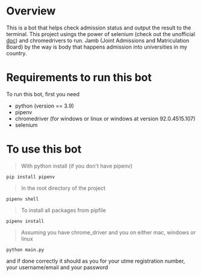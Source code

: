 # Overview

This is a bot that helps check admission status and output the result to the terminal.
This project usings the power of selenium (check out the unofficial <a href="https://selenium-python.readthedocs.io/">doc</a>) and chromedrivers to run. Jamb (Joint Admissions and Matriculation Board) by the way is body that happens admission into universities in my country.

# Requirements to run this bot

To run this bot, first you need

<ul>
<li> python (version == 3.9) </li>
<li> pipenv </li>
<li> chromedriver (for windows or linux or windows at version 92.0.4515.107) </li>
<li> selenium </li>
</ul>

# To use this bot

> With python install (if you don't have pipenv)

```
pip install pipenv
```

> In the root directory of the project

```
pipenv shell

```

> To install all packages from pipfile

```
pipenv install

```

> Assuming you have chrome_driver and you on either mac, windows or linux

```
python main.py

```

and if done correctly it should as you for your utme registration number, your username/email and your password
